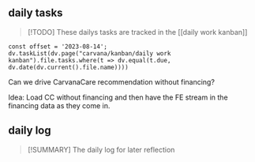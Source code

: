 ## daily tasks
> [!TODO]
> These dailys tasks are tracked in the [[daily work kanban]]

```dataviewjs
const offset = '2023-08-14';
dv.taskList(dv.page("carvana/kanban/daily work kanban").file.tasks.where(t => dv.equal(t.due, dv.date(dv.current().file.name))))
```


Can we drive CarvanaCare recommendation without financing?

Idea:
	Load CC without financing and then have the FE stream in the financing data as they come in.


## daily log
> [!SUMMARY]
> The daily log for later reflection
